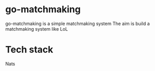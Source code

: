 # go-matchmaking

go-matchmaking is a simple matchmaking system
The aim is build a matchmaking system like LoL

# Tech stack
Nats
